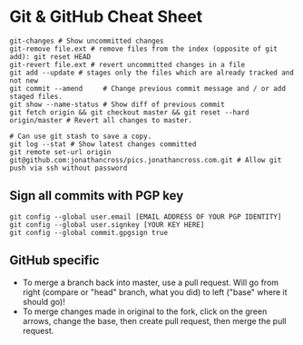 Git & GitHub Cheat Sheet
=======================

    git-changes # Show uncommitted changes
    git-remove file.ext # remove files from the index (opposite of git add): git reset HEAD 
    git-revert file.ext # revert uncommitted changes in a file 
    git add --update # stages only the files which are already tracked and not new
    git commit --amend     # Change previous commit message and / or add staged files.
    git show --name-status # Show diff of previous commit
    git fetch origin && git checkout master && git reset --hard origin/master # Revert all changes to master.
                                                                              # Can use git stash to save a copy.
    git log --stat # Show latest changes committed
    git remote set-url origin git@github.com:jonathancross/pics.jonathancross.com.git # Allow git push via ssh without password


## Sign all commits with PGP key
    git config --global user.email [EMAIL ADDRESS OF YOUR PGP IDENTITY]
    git config --global user.signkey [YOUR KEY HERE]
    git config --global commit.gpgsign true
    
## GitHub specific

* To merge a branch back into master, use a pull request.  Will go from right (compare or "head" branch, what you did) to left ("base" where it should go)!
* To merge changes made in original to the fork, click on the green arrows, change the base, then create pull request, then merge the pull request.
